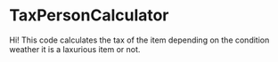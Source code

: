 # TaxPersonCalculator

Hi! 
This code calculates the tax of the item depending on the condition weather it is a laxurious item or not. 
